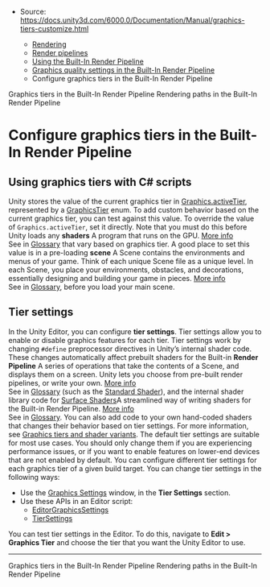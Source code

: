 * Source: https://docs.unity3d.com/6000.0/Documentation/Manual/graphics-tiers-customize.html

  * [Rendering](https://docs.unity3d.com/6000.0/Documentation/Manual/rendering-and-post-processing.html)
  * [Render pipelines](https://docs.unity3d.com/6000.0/Documentation/Manual/render-pipelines.html)
  * [Using the Built-In Render Pipeline](https://docs.unity3d.com/6000.0/Documentation/Manual/built-in-render-pipeline.html)
  * [Graphics quality settings in the Built-In Render Pipeline](https://docs.unity3d.com/6000.0/Documentation/Manual/built-in-graphics-quality-settings.html)
  * Configure graphics tiers in the Built-In Render Pipeline


[](https://docs.unity3d.com/6000.0/Documentation/Manual/graphics-tiers.html)
Graphics tiers in the Built-In Render Pipeline
[](https://docs.unity3d.com/6000.0/Documentation/Manual/built-in-rendering-paths.html)
Rendering paths in the Built-In Render Pipeline
# Configure graphics tiers in the Built-In Render Pipeline
## Using graphics tiers with C# scripts
Unity stores the value of the current graphics tier in [Graphics.activeTier](https://docs.unity3d.com/6000.0/Documentation/ScriptReference/Graphics-activeTier.html), represented by a [GraphicsTier](https://docs.unity3d.com/6000.0/Documentation/ScriptReference/Rendering.GraphicsTier.html) enum. To add custom behavior based on the current graphics tier, you can test against this value.
To override the value of `Graphics.activeTier`, set it directly. Note that you must do this before Unity loads any **shaders** A program that runs on the GPU. [More info](https://docs.unity3d.com/6000.0/Documentation/Manual/Shaders.html)  
See in [Glossary](https://docs.unity3d.com/6000.0/Documentation/Manual/Glossary.html#Shader) that vary based on graphics tier. A good place to set this value is in a pre-loading **scene** A Scene contains the environments and menus of your game. Think of each unique Scene file as a unique level. In each Scene, you place your environments, obstacles, and decorations, essentially designing and building your game in pieces. [More info](https://docs.unity3d.com/6000.0/Documentation/Manual/CreatingScenes.html)  
See in [Glossary](https://docs.unity3d.com/6000.0/Documentation/Manual/Glossary.html#Scene), before you load your main scene.
## Tier settings
In the Unity Editor, you can configure **tier settings**. Tier settings allow you to enable or disable graphics features for each tier.
Tier settings work by changing `#define` preprocessor directives in Unity’s internal shader code. These changes automatically affect prebuilt shaders for the Built-in **Render Pipeline** A series of operations that take the contents of a Scene, and displays them on a screen. Unity lets you choose from pre-built render pipelines, or write your own. [More info](https://docs.unity3d.com/6000.0/Documentation/Manual/render-pipelines.html)  
See in [Glossary](https://docs.unity3d.com/6000.0/Documentation/Manual/Glossary.html#Renderpipeline) (such as the [Standard Shader](https://docs.unity3d.com/6000.0/Documentation/Manual/shader-StandardShader.html)), and the internal shader library code for [Surface Shaders](https://docs.unity3d.com/6000.0/Documentation/Manual/SL-SurfaceShaders.html)A streamlined way of writing shaders for the Built-in Render Pipeline. [More info](https://docs.unity3d.com/6000.0/Documentation/Manual/SL-SurfaceShaders.html)  
See in [Glossary](https://docs.unity3d.com/6000.0/Documentation/Manual/Glossary.html#SurfaceShader). You can also add code to your own hand-coded shaders that changes their behavior based on tier settings. For more information, see [Graphics tiers and shader variants](https://docs.unity3d.com/6000.0/Documentation/Manual/graphics-tiers.html#shader-variants).
The default tier settings are suitable for most use cases. You should only change them if you are experiencing performance issues, or if you want to enable features on lower-end devices that are not enabled by default.
You can configure different tier settings for each graphics tier of a given build target. You can change tier settings in the following ways:
  * Use the [Graphics Settings](https://docs.unity3d.com/6000.0/Documentation/Manual/class-GraphicsSettings.html) window, in the **Tier Settings** section.
  * Use these APIs in an Editor script: 
    * [EditorGraphicsSettings](https://docs.unity3d.com/6000.0/Documentation/ScriptReference/Rendering.EditorGraphicsSettings.html)
    * [TierSettings](https://docs.unity3d.com/6000.0/Documentation/ScriptReference/Rendering.TierSettings.html)


You can test tier settings in the Editor. To do this, navigate to **Edit > Graphics Tier** and choose the tier that you want the Unity Editor to use.
* * *
[](https://docs.unity3d.com/6000.0/Documentation/Manual/graphics-tiers.html)
Graphics tiers in the Built-In Render Pipeline
[](https://docs.unity3d.com/6000.0/Documentation/Manual/built-in-rendering-paths.html)
Rendering paths in the Built-In Render Pipeline

